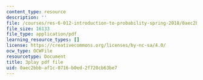```yaml
---
content_type: resource
description: ''
file: /courses/res-6-012-introduction-to-probability-spring-2018/0aec2bbbaf1c0716b0ed2f720cb63be7_k9f0N3ADvdM.pdf
file_size: 16133
file_type: application/pdf
learning_resource_types: []
license: https://creativecommons.org/licenses/by-nc-sa/4.0/
ocw_type: OCWFile
resourcetype: Document
title: 3play pdf file
uid: 0aec2bbb-af1c-0716-b0ed-2f720cb63be7
---
```

